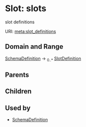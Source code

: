 
# Slot: slots


slot definitions

URI: [meta:slot_definitions](https://w3id.org/biolink/biolinkml/meta/slot_definitions)

## Domain and Range

[SchemaDefinition](SchemaDefinition.md) ->  <sub>0..*</sub> [SlotDefinition](SlotDefinition.md)

## Parents


## Children


## Used by

 * [SchemaDefinition](SchemaDefinition.md)
